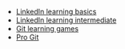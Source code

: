 - [LinkedIn learning basics ](https://www.linkedin.com/learning/git-essential-training-the-basics)
- [LinkedIn learning intermediate](https://www.linkedin.com/learning/git-intermediate-techniques)
- [Git learning games](https://learngitbranching.js.org/)
- [Pro Git](https://git-scm.com/book/en/v2)
